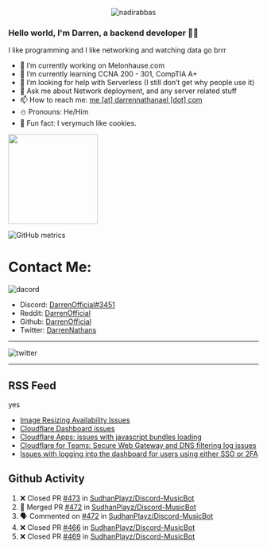 <p align="center"> <img src="https://komarev.com/ghpvc/?username=DarrenOfficial&label=Profile%20views&color=0e75b6&style=flat" alt="nadirabbas" /> </p>

### Hello world, I'm Darren, a backend developer 👨‍💻
I like programming and I like networking and watching data go brrr



- 🔭 I’m currently working on Melonhause.com 
- 🌴 I’m currently learning CCNA 200 - 301, CompTIA A+ 
- 🤔 I’m looking for help with Serverless (I still don’t get why people use it) 
- 💬 Ask me about Network deployment, and any server related stuff 
- 📫 How to reach me: [me [at] darrennathanael [dot] com](mailto:me@darrennathanael.com) 
- ⛄️ Pronouns: He/Him 
- 🍪 Fun fact: I verymuch like cookies. 



<img float="center" height="180em" src="https://github-readme-stats.vercel.app/api?hide_border=true&username=DarrenOfficial&show_icons=true&count_private=true&bg_color=00000000&title_color=7F7F7F&icon_color=7F7F7F&text_color=7F7F7F" />


![GitHub metrics](https://metrics.lecoq.io/DarrenOfficial)  


# Contact Me:

![dacord](https://discord.c99.nl/widget/theme-1/508296903960821771.png)

- Discord: [DarrenOfficial#3451](https://discord.com/users/508296903960821771)
- Reddit: [DarrenOfficial](https://reddit.com/u/DarrenOfficiallol)
- Github: [DarrenOfficial](https://github.com/DarrenOfficial)
- Twitter: [DarrenNathans](https://twitter.com/DarrenNathans)


---

<img alt="twitter" src="https://github-readme-twitter.gazf.vercel.app/api?id=DarrenNathans&layout=wide" />


---

## RSS Feed
yes
<!-- BLOG-POST-LIST:START -->
- [Image Resizing Availability Issues](https://www.cloudflarestatus.com/incidents/6kt3gp1zdl39)
- [Cloudflare Dashboard  issues](https://www.cloudflarestatus.com/incidents/l2863vtb25p0)
- [Cloudflare Apps: issues with javascript bundles loading](https://www.cloudflarestatus.com/incidents/jp605vkschz4)
- [Cloudflare for Teams: Secure Web Gateway and DNS filtering log issues](https://www.cloudflarestatus.com/incidents/vtxm5yq64m8n)
- [Issues with logging into the dashboard for users using either SSO or 2FA](https://www.cloudflarestatus.com/incidents/v4y0dw8wnx4x)
<!-- BLOG-POST-LIST:END -->


## Github Activity
<!--START_SECTION:activity-->
1. ❌ Closed PR [#473](https://github.com/SudhanPlayz/Discord-MusicBot/pull/473) in [SudhanPlayz/Discord-MusicBot](https://github.com/SudhanPlayz/Discord-MusicBot)
2. 🎉 Merged PR [#472](https://github.com/SudhanPlayz/Discord-MusicBot/pull/472) in [SudhanPlayz/Discord-MusicBot](https://github.com/SudhanPlayz/Discord-MusicBot)
3. 🗣 Commented on [#472](https://github.com/SudhanPlayz/Discord-MusicBot/issues/472) in [SudhanPlayz/Discord-MusicBot](https://github.com/SudhanPlayz/Discord-MusicBot)
4. ❌ Closed PR [#466](https://github.com/SudhanPlayz/Discord-MusicBot/pull/466) in [SudhanPlayz/Discord-MusicBot](https://github.com/SudhanPlayz/Discord-MusicBot)
5. ❌ Closed PR [#469](https://github.com/SudhanPlayz/Discord-MusicBot/pull/469) in [SudhanPlayz/Discord-MusicBot](https://github.com/SudhanPlayz/Discord-MusicBot)
<!--END_SECTION:activity-->


<!--START_SECTION:waka-->
<!--END_SECTION:waka-->
